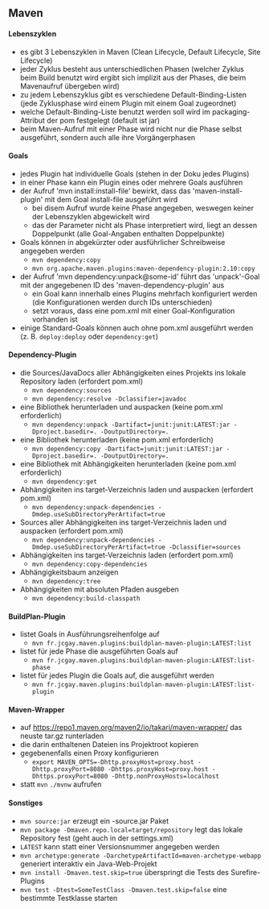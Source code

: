 ## Maven

#### Lebenszyklen

- es gibt 3 Lebenszyklen in Maven (Clean Lifecycle, Default Lifecycle, Site Lifecycle)
- jeder Zyklus besteht aus unterschiedlichen Phasen (welcher Zyklus beim Build benutzt wird ergibt sich implizit aus der Phases, die beim Mavenaufruf übergeben wird)
- zu jedem Lebenszyklus gibt es verschiedene Default-Binding-Listen (jede Zyklusphase wird einem Plugin mit einem Goal zugeordnet)
- welche Default-Binding-Liste benutzt werden soll wird im packaging-Attribut der pom festgelegt (default ist jar)
- beim Maven-Aufruf mit einer Phase wird nicht nur die Phase selbst ausgeführt, sondern auch alle ihre Vorgängerphasen

#### Goals

- jedes Plugin hat individuelle Goals (stehen in der Doku jedes Plugins)
- in einer Phase kann ein Plugin eines oder mehrere Goals ausführen
- der Aufruf 'mvn install:install-file' bewirkt, dass das 'maven-install-plugin' mit dem Goal install-file ausgeführt wird
  - bei disem Aufruf wurde keine Phase angegeben, weswegen keiner der Lebenszyklen abgewickelt wird
  - das der Parameter nicht als Phase interpretiert wird, liegt an dessen Doppelpunkt (alle Goal-Angaben enthalten Doppelpunkte)
- Goals können in abgekürzter oder ausführlicher Schreibweise angegeben werden
  - `mvn dependency:copy`
  - `mvn org.apache.maven.plugins:maven-dependency-plugin:2.10:copy`
- der Aufruf 'mvn dependency:unpack@some-id' führt das 'unpack'-Goal mit der angegebenen ID des 'maven-dependency-plugin' aus
  - ein Goal kann innerhalb eines Plugins mehrfach konfiguriert werden (die Konfigurationen werden durch IDs unterschieden)
  - setzt voraus, dass eine pom.xml mit einer Goal-Konfiguration vorhanden ist
- einige Standard-Goals können auch ohne pom.xml ausgeführt werden (z. B. `deploy:deploy` oder `dependency:get`)

#### Dependency-Plugin

- die Sources/JavaDocs aller Abhängigkeiten eines Projekts ins lokale Repository laden (erfordert pom.xml)
  - `mvn dependency:sources`
  - `mvn dependency:resolve -Dclassifier=javadoc`
- eine Bibliothek herunterladen und auspacken (keine pom.xml erforderlich)
  - `mvn dependency:unpack -Dartifact=junit:junit:LATEST:jar -Dproject.basedir=. -DoutputDirectory=.` 
- eine Bibliothek herunterladen (keine pom.xml erforderlich)
  - `mvn dependency:copy -Dartifact=junit:junit:LATEST:jar -Dproject.basedir=. -DoutputDirectory=.`
- eine Bibliothek mit Abhängigkeiten herunterladen (keine pom.xml erforderlich)
  - `mvn dependency:get`
- Abhängigkeiten ins target-Verzeichnis laden und auspacken (erfordert pom.xml)
  - `mvn dependency:unpack-dependencies -Dmdep.useSubDirectoryPerArtifact=true`
- Sources aller Abhängigkeiten ins target-Verzeichnis laden und auspacken (erfordert pom.xml)
  - `mvn dependency:unpack-dependencies -Dmdep.useSubDirectoryPerArtifact=true -Dclassifier=sources`
- Abhängigkeiten ins target-Verzeichnis laden (erfordert pom.xml)
  - `mvn dependency:copy-dependencies`
- Abhängigkeitsbaum anzeigen
  - `mvn dependency:tree`
- Abhängigkeiten mit absoluten Pfaden ausgeben
  - `mvn dependency:build-classpath`

#### BuildPlan-Plugin

- listet Goals in Ausführungsreihenfolge auf
  - `mvn fr.jcgay.maven.plugins:buildplan-maven-plugin:LATEST:list`
- listet für jede Phase die ausgeführten Goals auf
  - `mvn fr.jcgay.maven.plugins:buildplan-maven-plugin:LATEST:list-phase`
- listet für jedes Plugin die Goals auf, die ausgeführt werden
  - `mvn fr.jcgay.maven.plugins:buildplan-maven-plugin:LATEST:list-plugin`

#### Maven-Wrapper
- auf https://repo1.maven.org/maven2/io/takari/maven-wrapper/ das neuste tar.gz runterladen
- die darin enthaltenen Dateien ins Projektroot kopieren
- gegebenenfalls einen Proxy konfigurieren 
  - `export MAVEN_OPTS=-Dhttp.proxyHost=proxy.host -Dhttp.proxyPort=8080 -Dhttps.proxyHost=proxy.host -Dhttps.proxyPort=8080 -Dhttp.nonProxyHosts=localhost`
- statt `mvn` `./mvnw` aufrufen
  
#### Sonstiges

- `mvn source:jar` erzeugt ein -source.jar Paket
- `mvn package -Dmaven.repo.local=target/repository` legt das lokale Repository fest (geht auch in der settings.xml)
- `LATEST` kann statt einer Versionsnummer angegeben werden
- `mvn archetype:generate -DarchetypeArtifactId=maven-archetype-webapp` generiert interaktiv ein Java-Web-Projekt
- `mvn install -Dmaven.test.skip=true` überspringt die Tests des Surefire-Plugins
- `mvn test -Dtest=SomeTestClass -Dmaven.test.skip=false` eine bestimmte Testklasse starten
